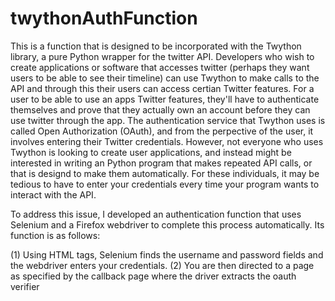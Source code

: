 # twythonAuthFunction

This is a function that is designed to be incorporated with the Twython library, a pure Python wrapper for the twitter API. Developers who wish to create applications or software that accesses twitter (perhaps they want users to be able to see their timeline) can use Twython to make calls to the API and through this their users can access certian Twitter features. For a user to be able to use an apps Twitter features, they'll have to authenticate themselves and prove that they actually own an account before they can use twitter through the app. The authentication service that Twython uses is called Open Authorization (OAuth), and from the perpective of the user, it involves entering their Twitter credentials. However, not everyone who uses Twython is looking to create user applications, and instead might be interested in writing an Python program that makes repeated API calls, or that is designd to make them automatically. For these individuals, it may be tedious to have to enter your credentials every time your program wants to interact with the API.

To address this issue, I developed an authentication function that uses Selenium and a Firefox webdriver to complete this process automatically. Its function is as follows: 

(1) Using HTML tags, Selenium finds the username and password fields and the webdriver enters your credentials.
(2) You are then directed to a page as specified by the callback page where the driver extracts the oauth verifier
